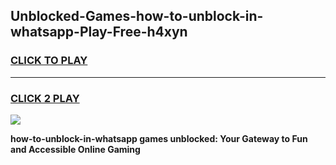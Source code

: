 
## Unblocked-Games-how-to-unblock-in-whatsapp-Play-Free-h4xyn
<h3>
<a href="https://premium76.site?title=how-to-unblock-in-whatsapp&ref=18A1">CLICK TO PLAY</a></h3>
<hr>

<h3>
<a href="https://premium76.site?title=how-to-unblock-in-whatsapp&ref=18A1">CLICK 2 PLAY</a>
  
</h3>

<a href="https://premium76.site?title=how-to-unblock-in-whatsapp&ref=18A1"><img src="https://clearcache.store/games.png"></a>


**how-to-unblock-in-whatsapp games unblocked: Your Gateway to Fun and Accessible Online Gaming**
